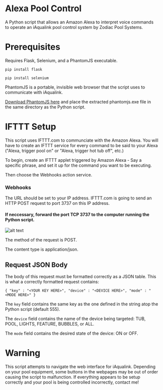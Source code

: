 # Alexa Pool Control

A Python script that allows an Amazon Alexa to interpret voice commands to operate an iAqualink pool control system by Zodiac Pool Systems.

# Prerequisites

Requires Flask, Selenium, and a PhantomJS executable.

`pip install flask`

`pip install selenium`

PhantomJS is a portable, invisible web browser that the script uses to communicate with iAqualink.

[Download PhantomJS here](http://phantomjs.org/download.html) and place the extracted phantomjs.exe file in the same directory as the Python script.

# IFTTT Setup

This script uses IFTTT.com to communciate with the Amazon Alexa. You will have to create an IFTTT service for every command to be said to your Alexa ("Alexa, trigger pool on" or "Alexa, trigger hot tub off", etc.)

To begin, create an IFTTT applet triggered by Amazon Alexa - Say a specific phrase, and set it up for the command you want to be executing.

Then choose the Webhooks action service. 

### Webhooks 

The URL should be set to your IP address. IFTTT.com is going to send an HTTP POST request to port 3737 on this IP address.

#### If neccessary, forward the port TCP 3737 to the computer running the Python script.

![alt text](http://i.imgur.com/v0o4PFB.png "IFTTT Webhooks service details")

The method of the request is POST.

The content type is application/json.

## Request JSON Body

The body of this request must be formatted correctly as a JSON table. This is what a correctly formatted request contains:

`{ "key" : "<YOUR KEY HERE>", "device" : "<DEVICE HERE>", "mode" : "<MODE HERE>" }`

The `key` field contains the same key as the one defined in the string atop the Python script (default 555).

The `device` field contains the name of the device being targeted: TUB, POOL, LIGHTS, FEATURE, BUBBLES, or ALL.

The `mode` field contains the desired state of the device: ON or OFF.

# Warning

This script attempts to navigate the web interface for iAqualink. Depending on your pool equipment, some buttons in the webpages may be out of order causing the script to malfunction. 
If everything appears to be setup correctly and your pool is being controlled incorrectly, contact me!

